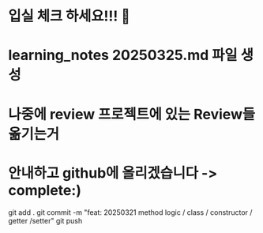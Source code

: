 # 입실 체크 하세요!!! 🏤
# learning_notes 20250325.md 파일 생성

# 나중에 review 프로젝트에 있는 Review들 옮기는거
# 안내하고 github에 올리겠습니다 -> complete:)

git add .
git commit -m "feat: 20250321 method logic / class / constructor / getter /setter"
git push